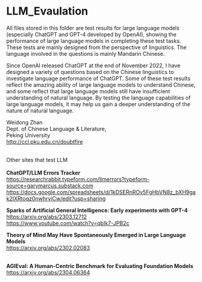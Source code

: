 # LLM_Evaulation

All files stored in this folder are test results for large language models (especially ChatGPT and GPT-4 developed by OpenAI), showing the performance of large language models in completing these test tasks. These tests are mainly designed from the perspective of linguistics. The language involved in the questions is mainly Mandarin Chinese.

Since OpenAI released ChatGPT at the end of November 2022, I have designed a variety of questions based on the Chinese linguistics to investigate language performance of ChatGPT. Some of these test results reflect the amazing ability of large language models to understand Chinese, and some reflect that large language models still have insufficient understanding of natural language. By testing the language capabilities of large language models, it may help us gain a deeper understanding of the nature of natural language.

Weidong Zhan<br>
Dept. of Chinese Language & Literature,<br>
Peking University<br>
http://ccl.pku.edu.cn/doubtfire<br><br>

Other sites that test LLM<br><br>
<b>ChatGPT/LLM Errors Tracker</b><br>
https://researchrabbit.typeform.com/llmerrors?typeform-source=garymarcus.substack.com<br>
https://docs.google.com/spreadsheets/d/1kDSERnROv5FgHbVN8z_bXH9gak2IXRtoqz0nwhrviCw/edit?usp=sharing

<b>Sparks of Artificial General Intelligence: Early experiments with GPT-4</b>
https://arxiv.org/abs/2303.12712<br>
https://www.youtube.com/watch?v=qbIk7-JPB2c

<b>Theory of Mind May Have Spontaneously Emerged in Large Language Models</b><br>
https://arxiv.org/abs/2302.02083<br><br>

<b>AGIEval: A Human-Centric Benchmark for Evaluating Foundation Models</b><br> 
https://arxiv.org/abs/2304.06364

